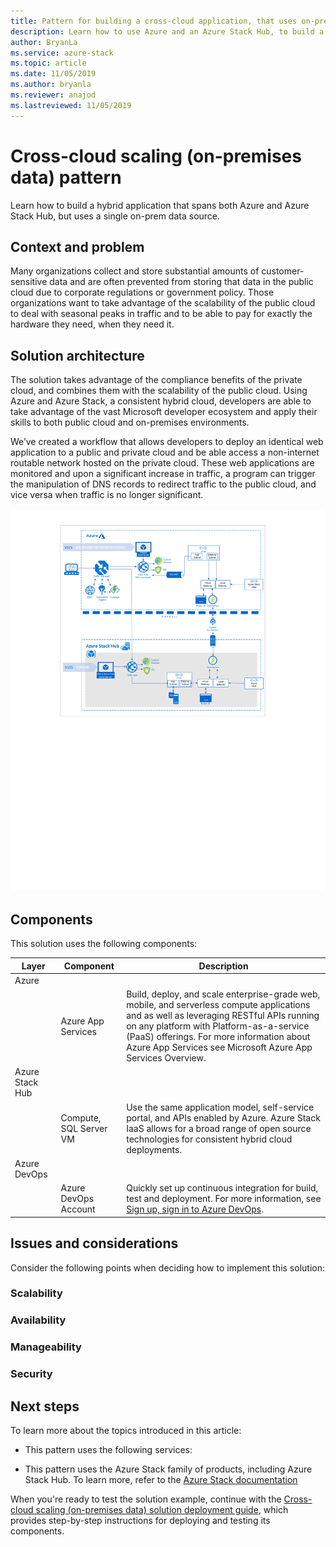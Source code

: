 ```yaml
---
title: Pattern for building a cross-cloud application, that uses on-prem data and Azure and Azure Stack Hub.
description: Learn how to use Azure and an Azure Stack Hub, to build a cross-cloud application that uses on-prem data.
author: BryanLa
ms.service: azure-stack
ms.topic: article
ms.date: 11/05/2019
ms.author: bryanla
ms.reviewer: anajod
ms.lastreviewed: 11/05/2019
---
```


# Cross-cloud scaling (on-premises data) pattern

Learn how to build a hybrid application that spans both Azure and Azure Stack Hub, but uses a single on-prem data source.

## Context and problem

Many organizations collect and store substantial amounts of customer-sensitive data and are often prevented from storing that data in the public cloud due to corporate regulations or government policy. Those organizations want to take advantage of the scalability of the public cloud to deal with seasonal peaks in traffic and to be able to pay for exactly the hardware they need, when they need it.

## Solution architecture

The solution takes advantage of the compliance benefits of the private cloud, and combines them with the scalability of the public cloud. Using Azure and Azure Stack, a consistent hybrid cloud, developers are able to take advantage of the vast Microsoft developer ecosystem and apply their skills to both public cloud and on-premises environments.

We’ve created a workflow that allows developers to deploy an identical web application to a public and private cloud and be able access a non-internet routable network hosted on the private cloud. These web applications are monitored and upon a significant increase in traffic, a program can trigger the manipulation of DNS records to redirect traffic to the public cloud, and vice versa when traffic is no longer significant.

![hybrid app architecture](media/pattern-hybrid-app/solution-architecture.png)

## Components

This solution uses the following components:

| Layer | Component | Description |
|----------|-----------|-------------|
| Azure |  |  |
| | Azure App Services | Build, deploy, and scale enterprise-grade web, mobile, and serverless compute applications and as well as leveraging RESTful APIs running on any platform with Platform-as-a-service (PaaS) offerings. For more information about Azure App Services see Microsoft Azure App Services Overview. |
| Azure Stack Hub |    |             |
| | Compute, SQL Server VM | Use the same application model, self-service portal, and APIs enabled by Azure. Azure Stack IaaS allows for a broad range of open source technologies for consistent hybrid cloud deployments. |
| Azure DevOps | | |
| | Azure DevOps Account | Quickly set up continuous integration for build, test and deployment. For more information, see [Sign up, sign in to Azure DevOps](/azure/devops/user-guide/sign-up-invite-teammates?view=azure-devops). |

## Issues and considerations

Consider the following points when deciding how to implement this solution:

### Scalability 


### Availability


### Manageability


### Security


## Next steps

To learn more about the topics introduced in this article:

- This pattern uses the following services:

- This pattern uses the Azure Stack family of products, including Azure Stack Hub. To learn more, refer to the [Azure Stack documentation](/azure-stack)

When you're ready to test the solution example, continue with the [Cross-cloud scaling (on-premises data) solution deployment guide](solution-deployment-guide-cross-cloud-scaling-onprem-data.md), which provides step-by-step instructions for deploying and testing its components.